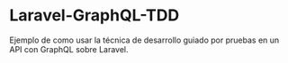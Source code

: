 # Laravel-GraphQL-TDD

Ejemplo de como usar la técnica de desarrollo guiado por pruebas en un API con GraphQL sobre Laravel.
